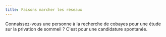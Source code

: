 ```yaml
---
title: Faisons marcher les réseaux
---
```


Connaissez-vous une personne à la recherche de cobayes pour une étude sur la privation de sommeil ? C'est pour une candidature spontanée.
